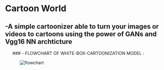# Cartoon World
 ## -A simple cartoonizer able to turn your images or videos to cartoons using the power of GANs and Vgg16 NN archticture


<ul>
### - FLOWCHART OF WHITE-BOX-CARTOONIZATION MODEL :
<ul>

![flowchart](https://user-images.githubusercontent.com/75990647/192298994-d80bb374-568c-4906-a10b-75958a3f9c1f.png)
